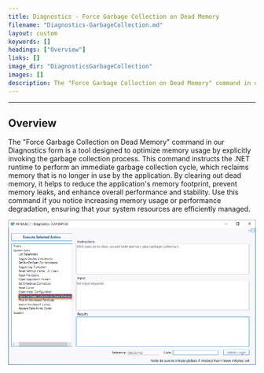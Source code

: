 ```yaml
---
title: Diagnostics - Force Garbage Collection on Dead Memory
filename: "Diagnostics-GarbageCollection.md"
layout: custom
keywords: []
headings: ["Overview"]
links: []
image_dir: "DiagnosticsGarbageCollection"
images: []
description: The "Force Garbage Collection on Dead Memory" command in our Diagnostics form is a powerful tool designed to optimize memory usage by explicitly invoking the garbage collection process.
---
```

* * *

## Overview

The "Force Garbage Collection on Dead Memory" command in our Diagnostics form is a  tool designed to optimize memory usage by explicitly invoking the garbage collection process. This command instructs the .NET runtime to perform an immediate garbage collection cycle, which reclaims memory that is no longer in use by the application. By clearing out dead memory, it helps to reduce the application's memory footprint, prevent memory leaks, and enhance overall performance and stability. Use this command if you notice increasing memory usage or performance degradation, ensuring that your system resources are efficiently managed.

![](/images/DiagnosticsGarbageCollection/ForceGarbageCollection.png)
<br>
